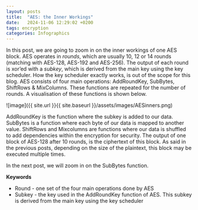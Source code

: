 ```yaml
---
layout: posts
title:  "AES: the Inner Workings"
date:   2024-11-06 12:29:02 +0200
tags: encryption  
categories: Infographics
---
```


In this post, we are going to zoom in on the inner workings of one AES block. AES operates in <i>rounds</i>, which are usually 10, 12 or 14 rounds (matching with AES-128, AES-192 and AES-256). The output of each round is xor’ed with a <i>subkey</i>, which is derived from the main key using the key scheduler. How the key scheduler exactly works, is out of the scope for this blog.
AES consists of four main operations: AddRoundKey, SubBytes, ShiftRows & MixColumns. These functions are repeated for the number of rounds. A visualisation of these functions is shown below.

![image]({{ site.url }}{{ site.baseurl }}/assets/images/AESinners.png) 

AddRoundKey is the function where the subkey is added to our data. SubBytes is a function where each byte of our data is mapped to another value. ShiftRows and Mixcolumns are functions where our data is shuffled to add dependencies within the encryption for security. The output of one block of AES-128 after 10 rounds, is the ciphertext of this block. As said in the previous posts, depending on the size of the plaintext, this block may be executed multiple times.

In the next post, we will zoom in on the SubBytes function.


<b>Keywords</b>
<ul>
<li>Round - one set of the four main operations done by AES </li>
<li>Subkey - the key used in the AddRoundKey function of AES. This subkey is derived from the main key using the key scheduler  </li>
</ul>
